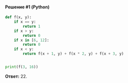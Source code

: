 #### Решение #1 (Python)
```python
def f(x, y):
	if x == y:
		return 1
	if x > y:
		return 0
	if x in [6, 12]:
		return 0
	if x < y:
		return f(x + 1, y) + f(x * 2, y) + f(x + 3, y)


print(f(3, 16))
```
**Ответ:** 22.

